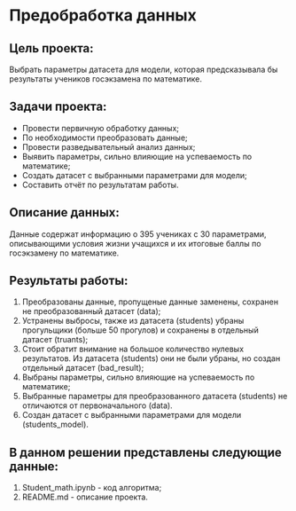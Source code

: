 # Предобработка данных

## Цель проекта:
Выбрать параметры датасета для модели, которая предсказывала бы результаты учеников госэкзамена по математике.

## Задачи проекта:
- Провести первичную обработку данных;
- По необходимости преобразовать данные;
- Провести разведывательный анализ данных;
- Выявить параметры, сильно влияющие на успеваемость по математике;
- Создать датасет с выбранными параметрами для модели;
- Составить отчёт по результатам работы.

## Описание данных:
Данные содержат информацию о 395 учениках с 30 параметрами, описывающими условия жизни учащихся и их итоговые баллы по госэкзамену по математике.

## Результаты работы:
1. Преобразованы данные, пропущеные данные заменены, сохранен не преобразованный датасет (data);
2. Устранены выбросы, также из датасета (students) убраны прогульщики (больше 50 прогулов) и сохранены в отдельный датасет (truants);
3. Стоит обратит внимание на большое количество нулевых результатов. Из датасета (students) они не были убраны, но создан отдельный датасет (bad_result);
4. Выбраны параметры, сильно влияющие на успеваемость по математике;
5. Выбранные параметры для преобразованного датасета (students) не отличаются от первоначального (data).
6. Создан датасет с выбранными параметрами для модели (students_model).

## В данном решении представлены следующие данные:
1. Student_math.ipynb - код алгоритма;
2. README.md - описание проекта.
